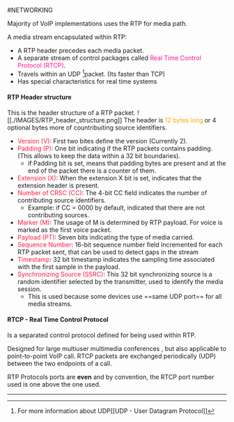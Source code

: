 #NETWORKING 

Majority of VoIP implementations uses the RTP for media path. 

A media stream encapsulated within RTP: 

* A RTP header precedes each media packet. 
* A separate stream of control packages called <span style="color:#ff1493;">Real Time Control Protocol (RTCP)</span>. 
* Travels within an UDP [^1]packet.  (Its faster than TCP)
* Has special characteristics for real time systems


#### RTP Header structure

This is the header structure of a RTP packet. 
![[./IMAGES/RTP_header_structure.png]]
The header is <span style="color:orange;">12 bytes long</span> or 4 optional bytes more of countribuiting source identifiers. 

* <span style="color:#ff1943;">Version (V)</span>: First two bites define the version (Currently 2). 
* <span style="color:#ff1943;">Padding (P)</span>: One bit indicating if the RTP packets contains padding. (This allows to keep the data within a 32 bit boundaries). 
	* if Padding bit is set, means that padding bytes are present and at the end of the packet there is a counter of them. 
* <span style="color:#ff1943;">Extension (X)</span>: When the extension X bit is set, indicates that the extension header is present. 
* <span style="color:#ff1943;">Number of CRSC (CC)</span>: The 4-bit CC field indicates the number of contributing source identifiers. 
	* Example: if CC = 0000 by default, indicated that there are not contributing sources. 
* <span style="color:#ff1943;">Marker (M)</span>: The usage of M is determined by RTP payload. For voice is marked as the first voice packet. 
* <span style="color:#ff1943;">Payload (PT)</span>: Seven bits indicating the type of media carried. 
* <span style="color:#ff1943;">Sequence Number</span>: 16-bit sequence number field incremented for each RTP packet sent, that can be used to detect gaps in the stream
* <span style="color:#ff1943;">Timestamp</span>:  32 bit timestamp indicates the sampling time associated with the first sample in the payload. 
* <span style="color:#ff1943;">Synchronizing Source (SSRC)</span>: This 32 bit synchronizing source is a random identifier selected by the transmitter, used to identify the media session. 
	* This is used because some devices use ==same UDP port== for all media streams. 


#### RTCP - Real Time Control Protocol

Is a separated control protocol defined for being used within RTP. 

Designed for large multiuser multimedia conferences , but also applicable to point-to-point VoIP call. 
RTCP packets are exchanged periodically (UDP) between the two endpoints of a call. 

RTP Protocols ports are **even** and by convention, the RTCP port number used is one above the one used. 

---

[^1]: For more information about UDP[[UDP - User Datagram Protocol]]

